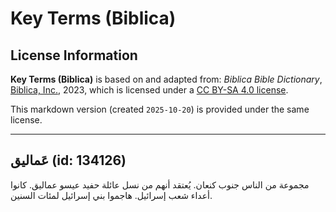 # Key Terms (Biblica)

## License Information

**Key Terms (Biblica)** is based on and adapted from: _Biblica Bible Dictionary_, [Biblica, Inc.](https://www.biblica.com/), 2023, which is licensed under a [CC BY-SA 4.0 license](https://creativecommons.org/licenses/by-sa/4.0/legalcode.en).

This markdown version (created `2025-10-20`) is provided under the same license.



--------------------------------

## عَماليق (id: 134126)

مجموعة من الناس جنوب كنعان. يُعتقد أنهم من نسل عائلة حفيد عيسو عماليق. كانوا أعداء شعب إسرائيل. هاجموا بني إسرائيل لمئات السنين.


